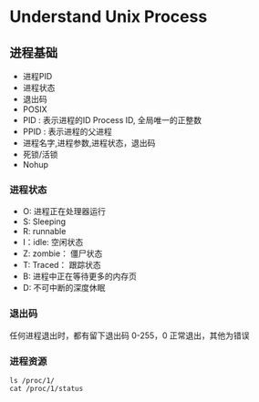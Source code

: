 # Understand Unix Process

## 进程基础
- 进程PID
- 进程状态
- 退出码
- POSIX
- PID : 表示进程的ID Process ID, 全局唯一的正整数
- PPID : 表示进程的父进程
- 进程名字,进程参数,进程状态，退出码
- 死锁/活锁
- Nohup

### 进程状态
- O: 进程正在处理器运行
- S: Sleeping
- R: runnable
- I：idle: 空闲状态
- Z: zombie： 僵尸状态
- T: Traced： 跟踪状态
- B: 进程中正在等待更多的内存页
- D: 不可中断的深度休眠

### 退出码

任何进程退出时，都有留下退出码 0-255，0 正常退出，其他为错误

### 进程资源

```shell
ls /proc/1/
cat /proc/1/status
```
